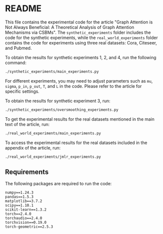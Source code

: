 # README

This file contains the experimental code for the article "Graph Attention is Not Always Beneficial: A Theoretical Analysis of Graph Attention Mechanisms via CSBMs". The `synthetic_experiments` folder includes the code for the synthetic experiments, while the `real_world_experiments` folder contains the code for experiments using three real datasets: Cora, Citeseer, and Pubmed.

To obtain the results for synthetic experiments 1, 2, and 4, run the following command:

```bash
./synthetic_experiments/main_experiments.py
```

For different experiments, you may need to adjust parameters such as `mu`, `sigma`, `p_in`, `p_out`, `T`, and `L` in the code. Please refer to the article for specific settings.

To obtain the results for synthetic experiment 3, run:

```bash
./synthetic_experiments/oversmoothing_experiments.py
```

To get the experimental results for the real datasets mentioned in the main text of the article, run:

```bash
./real_world_experiments/main_experiments.py
```

To access the experimental results for the real datasets included in the appendix of the article, run:

```bash
./real_world_experiments/jmlr_experiments.py
```

## Requirements

The following packages are required to run the code:

```
numpy==1.24.3
pandas==1.5.3
matplotlib==3.7.2
scipy==1.10.1
scikit-learn==1.3.2
torch==2.4.0
torchaudio==2.4.0
torchvision==0.19.0
torch-geometric==2.5.3
```

